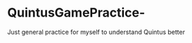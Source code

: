QuintusGamePractice-
====================

Just general practice for myself to understand Quintus better
